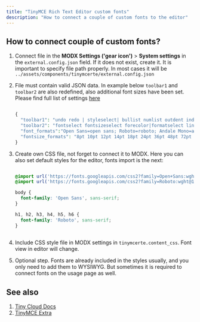 ```yaml
---
title: "TinyMCE Rich Text Editor custom fonts"
description: "How to connect a couple of custom fonts to the editor"
---
```


## How to connect couple of custom fonts?

1. Connect file in the **MODX Settings ('gear icon')** > **System settings** in the `external.config.json` field. If it does not exist, create it. It is important to specify file path properly. In most cases it will be `../assets/components/tinymcerte/external.config.json` 

2. File must contain valid JSON data. In example below `toolbar1` and `toolbar2` are also redefined, also additional font sizes have been set. Please find full list of settings [here](https://www.tiny.cloud/docs/advanced/available-toolbar-buttons/) 

   ``` php

   {
     "toolbar1": "undo redo | styleselect| bullist numlist outdent indent | link image",
     "toolbar2": "fontselect fontsizeselect forecolor|formatselect lineheight | bold italic | alignleft aligncenter alignright alignjustify|",
     "font_formats":"Open Sans=open sans; Roboto=roboto; Andale Mono=andale mono,times; Arial=arial,helvetica,sans-serif; Arial Black=arial black,avant garde; Book Antiqua=book antiqua,palatino; Comic Sans MS=comic sans ms,sans-serif; Courier New=courier new,courier; Georgia=georgia,palatino; Helvetica=helvetica; Impact=impact,chicago; Symbol=symbol; Tahoma=tahoma,arial,helvetica,sans-serif; Terminal=terminal,monaco; Times New Roman=times new roman,times; Trebuchet MS=trebuchet ms,geneva; Verdana=verdana,geneva; Webdings=webdings; Wingdings=wingdings,zapf dingbats",
     "fontsize_formats": "8pt 10pt 12pt 14pt 18pt 24pt 36pt 48pt 72pt 96pt"
   }

   ```

3. Create own CSS file, not forget to connect it to MODX. Here you can also set default styles for the editor, fonts import is the next:

   ``` css

   @import url('https://fonts.googleapis.com/css2?family=Open+Sans:wght@300;400&display=swap');
   @import url('https://fonts.googleapis.com/css2?family=Roboto:wght@100;300;400&display=swap');

   body {
     font-family: 'Open Sans', sans-serif;
   }

   h1, h2, h3, h4, h5, h6 {
     font-family: 'Roboto', sans-serif;
   }
 
   ```

4. Include CSS style file in MODX settings in `tinymcerte.content_css`. Font view in editor will change. 

5. Optional step. Fonts are already included in the styles usually, and you only need to add them to WYSIWYG. But sometimes it is required to connect fonts on the usage page as well.

## See also

1. [Tiny Cloud Docs](https://www.tiny.cloud/docs/)
2. [TinyMCE Extra](extras/tinymce)